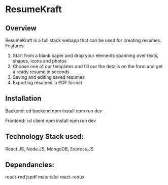# ResumeKraft



## Overview

ResumeKraft is a full stack webapp that can be used for creating resumes.
Features:
1. Start from a blank paper and drop your elements spanning over texts, shapes, icons and photos
2. Choose one of our templates and fill our the details on the form and get a ready resume in seconds
3. Saving and editing saved resumes
4. Exporting resumes in PDF format

## Installation
Backend:
cd backend
npm install
npm run dev

Frontend:
cd client
npm install
npm run dev

## Technology Stack used:
React.JS,
Node.JS,
MongoDB,
Express.JS
## Dependancies:
react-rnd
jspdf
materialui
react-redux

